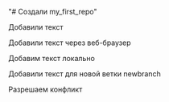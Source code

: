 "# Создали my_first_repo" 

Добавили текст

Добавили текст через веб-браузер

Добавим текст локально

Добавили текст для новой ветки newbranch

Разрешаем конфликт
